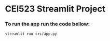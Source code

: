 # CEI523 Streamlit Project

### To run the app run the code bellow:

```
streamlit run src/app.py
```
